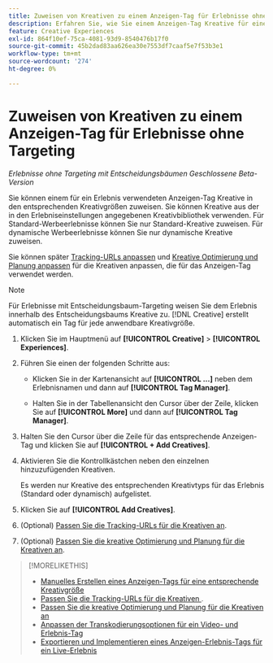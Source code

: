 ```yaml
---
title: Zuweisen von Kreativen zu einem Anzeigen-Tag für Erlebnisse ohne Targeting
description: Erfahren Sie, wie Sie einem Anzeigen-Tag Kreative für eine bestimmte Kreativgröße zuweisen.
feature: Creative Experiences
exl-id: 864f10ef-75ca-4081-93d9-8540476b17f0
source-git-commit: 45b2dad83aa626ea30e7553df7caaf5e7f53b3e1
workflow-type: tm+mt
source-wordcount: '274'
ht-degree: 0%

---
```


# Zuweisen von Kreativen zu einem Anzeigen-Tag für Erlebnisse ohne Targeting

*Erlebnisse ohne Targeting mit Entscheidungsbäumen*
*Geschlossene Beta-Version*

Sie können einem für ein Erlebnis verwendeten Anzeigen-Tag Kreative in den entsprechenden Kreativgrößen zuweisen. Sie können Kreative aus der in den Erlebniseinstellungen angegebenen Kreativbibliothek verwenden. Für Standard-Werbeerlebnisse können Sie nur Standard-Kreative zuweisen. Für dynamische Werbeerlebnisse können Sie nur dynamische Kreative zuweisen.<!-- Clarify what this does. It adds the image to the experience, but how does optimization work with multiple ad tags? -->

Sie können später [Tracking-URLs anpassen](experience-tracking-urls-no-targeting.md) und [Kreative Optimierung und Planung anpassen](experience-optimization-scheduling-no-targeting.md) für die Kreativen anpassen, die für das Anzeigen-Tag verwendet werden.

>[!NOTE]
>
>Für Erlebnisse mit Entscheidungsbaum-Targeting weisen Sie dem Erlebnis innerhalb des Entscheidungsbaums Kreative zu. [!DNL Creative] erstellt automatisch ein Tag für jede anwendbare Kreativgröße.

1. Klicken Sie im Hauptmenü auf **[!UICONTROL Creative]** > **[!UICONTROL Experiences]**.

1. Führen Sie einen der folgenden Schritte aus:

   * Klicken Sie in der Kartenansicht auf **[!UICONTROL ...]** neben dem Erlebnisnamen und dann auf **[!UICONTROL Tag Manager]**.

   * Halten Sie in der Tabellenansicht den Cursor über der Zeile, klicken Sie auf **[!UICONTROL More]** und dann auf **[!UICONTROL Tag Manager]**.

1. Halten Sie den Cursor über die Zeile für das entsprechende Anzeigen-Tag und klicken Sie auf **[!UICONTROL + Add Creatives]**. <!-- Tag Manager has only a list view, but no card view, as of 2/2. -->

1. Aktivieren Sie die Kontrollkästchen neben den einzelnen hinzuzufügenden Kreativen.

   Es werden nur Kreative des entsprechenden Kreativtyps für das Erlebnis (Standard oder dynamisch) aufgelistet.

1. Klicken Sie auf **[!UICONTROL Add Creatives]**.

1. (Optional) [Passen Sie die Tracking-URLs für die Kreativen an](experience-tracking-urls-no-targeting.md).

1. (Optional) [Passen Sie die kreative Optimierung und Planung für die Kreativen an](experience-optimization-scheduling-no-targeting.md).

>[!MORELIKETHIS]
>* [Manuelles Erstellen eines Anzeigen-Tags für eine entsprechende Kreativgröße](experience-tag-create-manually.md)
>* [Passen Sie die Tracking-URLs für die Kreativen ](experience-tracking-urls-no-targeting.md).
>* [Passen Sie die kreative Optimierung und Planung für die Kreativen an](experience-optimization-scheduling-no-targeting.md)
>* [Anpassen der Transkodierungsoptionen für ein Video- und Erlebnis-Tag](experience-tag-video-transcoding.md)
>* [Exportieren und Implementieren eines Anzeigen-Erlebnis-Tags für ein Live-Erlebnis](experience-tag-export.md)
